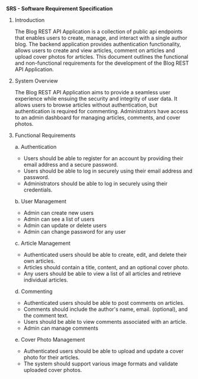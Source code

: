 **SRS - Software Requirement Specification**

1. Introduction

   The Blog REST API Application is a collection of public api endpoints that enables users to create, manage, and interact with a single author blog. The backend application provides authentication functionality, allows users to create and view articles, comment on articles and upload cover photos for articles. This document outlines the functional and non-functional requirements for the development of the Blog REST API Application.

2. System Overview

   The Blog REST API Application aims to provide a seamless user experience while ensuing the security and integrity of user data. It allows users to browse articles without authentication, but authentication is required for commenting. Administrators have access to an admin dashboard for managing articles, comments, and cover photos.

3. Functional Requirements

   a. Authentication

   - Users should be able to register for an account by providing their email address and a secure password.
   - Users should be able to log in securely using their email address and password.
   - Administrators should be able to log in securely using their credentials.

   b. User Management

   - Admin can create new users
   - Admin can see a list of users
   - Admin can update or delete users
   - Admin can change password for any user

   c. Article Management

   - Authenticated users should be able to create, edit, and delete their own articles.
   - Articles should contain a title, content, and an optional cover photo.
   - Any users should be able to view a list of all articles and retrieve individual articles.

   d. Commenting

   - Authenticated users should be able to post comments on articles.
   - Comments should include the author's name, email. (optional), and the comment text.
   - Users should be able to view comments associated with an article.
   - Admin can manage comments

   e. Cover Photo Management

   - Authenticated users should be able to upload and update a cover photo for their articles.
   - The system should support various image formats and validate uploaded cover photos.

